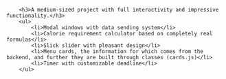         <h3>A medium-sized project with full interactivity and impressive functionality.</h3>
        <ul>
            <li>Modal windows with data sending system</li>
            <li>Calorie requirement calculator based on completely real formulas</li>
            <li>Slick slider with pleasant design</li>
            <li>Menu cards, the information for which comes from the backend, and further they are built through classes (cards.js)</li>
            <li>Timer with customizable deadline</li>
        </ul>
 
